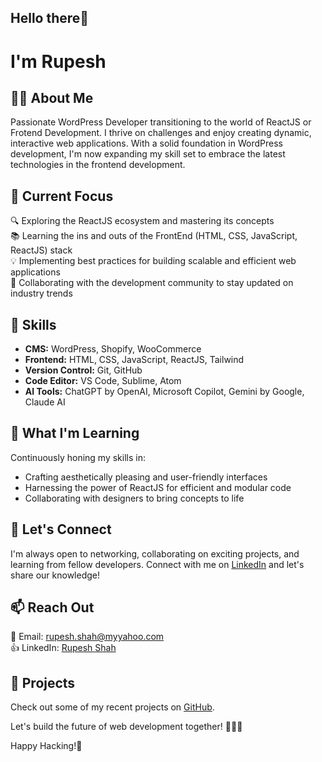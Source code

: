 ## Hello there👋
# I'm Rupesh

## 👨‍💻 About Me
Passionate WordPress Developer transitioning to the world of ReactJS or Frotend Development. I thrive on challenges and enjoy creating dynamic, interactive web applications. With a solid foundation in WordPress development, I'm now expanding my skill set to embrace the latest technologies in the frontend development.

## 🚀 Current Focus
🔍 Exploring the ReactJS ecosystem and mastering its concepts  
📚 Learning the ins and outs of the FrontEnd (HTML, CSS, JavaScript, ReactJS) stack  
💡 Implementing best practices for building scalable and efficient web applications  
🤝 Collaborating with the development community to stay updated on industry trends

## 💼 Skills
- **CMS:** WordPress, Shopify, WooCommerce
- **Frontend:** HTML, CSS, JavaScript, ReactJS, Tailwind
- **Version Control:** Git, GitHub
- **Code Editor:** VS Code, Sublime, Atom
- **AI Tools:** ChatGPT by OpenAI, Microsoft Copilot, Gemini by Google, Claude AI

## 🌱 What I'm Learning
Continuously honing my skills in:
- Crafting aesthetically pleasing and user-friendly interfaces
- Harnessing the power of ReactJS for efficient and modular code
- Collaborating with designers to bring concepts to life

## 🤝 Let's Connect
I'm always open to networking, collaborating on exciting projects, and learning from fellow developers. Connect with me on [LinkedIn](https://www.linkedin.com/in/rupeshah27/) and let's share our knowledge!

## 📫 Reach Out
📧 Email: rupesh.shah@myyahoo.com  
👍 LinkedIn: [Rupesh Shah](https://www.linkedin.com/in/rupeshah27/)  

## 🚀 Projects
Check out some of my recent projects on [GitHub](https://github.com/rupeshkmrshah).

Let's build the future of web development together! 👨‍💻🚀

Happy Hacking!🥳


<!---
rupeshkmrshah/rupeshkmrshah is a ✨ special ✨ repository because its `README.md` (this file) appears on your GitHub profile.
You can click the Preview link to take a look at your changes.
--->
